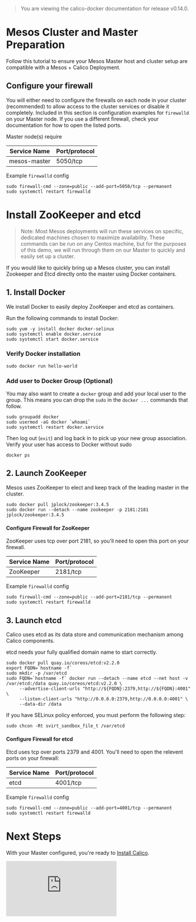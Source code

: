 > You are viewing the calico-docker documentation for release v0.14.0.

# Mesos Cluster and Master Preparation

Follow this tutorial to ensure your Mesos Master host and cluster setup are compatible with a Mesos + Calico Deployment.

## Configure your firewall
You will either need to configure the firewalls on each node in your cluster 
(recommended) to allow access to the cluster services or disable it completely. 
Included in this section is configuration examples for `firewalld` on your Master node.  If you use 
a different firewall, check your documentation for how to open the listed ports.

Master node(s) require

| Service Name | Port/protocol     |
|--------------|-------------------|
| mesos-master | 5050/tcp          |

Example `firewalld` config

```
sudo firewall-cmd --zone=public --add-port=5050/tcp --permanent
sudo systemctl restart firewalld
```

# Install ZooKeeper and etcd
> Note: Most Mesos deployments will run these services on specific, dedicated 
> machines chosen to maximize availability. These commands can be run on any 
> Centos machine, but for the purposes of this demo, we will run through them on 
> our Master to quickly and easily set up a cluster.

If you would like to quickly bring up a Mesos cluster, you can install 
Zookeeper and Etcd directly onto the master using Docker containers.

## 1. Install Docker

We install Docker to easily deploy ZooKeeper and etcd as containers.

Run the following commands to install Docker:

```
sudo yum -y install docker docker-selinux
sudo systemctl enable docker.service
sudo systemctl start docker.service
```
### Verify Docker installation

```
sudo docker run hello-world
```

### Add user to Docker Group (Optional)
You may also want to create a `docker` group and add your local user to the group.  This means you can drop the `sudo` in the `docker ...` commands that follow.

```
sudo groupadd docker
sudo usermod -aG docker `whoami`
sudo systemctl restart docker.service
```

Then log out (`exit`) and log back in to pick up your new group association.  Verify your user has access to Docker without sudo

```
docker ps
```

## 2. Launch ZooKeeper
Mesos uses ZooKeeper to elect and keep track of the leading master in the cluster.

```
sudo docker pull jplock/zookeeper:3.4.5
sudo docker run --detach --name zookeeper -p 2181:2181 jplock/zookeeper:3.4.5
```

#### Configure Firewall for ZooKeeper
ZooKeeper uses tcp over port 2181, so you'll need to open this port on your firewall.

| Service Name | Port/protocol     |
|--------------|-------------------|
| ZooKeeper    | 2181/tcp          |

Example `firewalld` config

```
sudo firewall-cmd --zone=public --add-port=2181/tcp --permanent
sudo systemctl restart firewalld
```
## 3. Launch etcd
Calico uses etcd as its data store and communication mechanism among Calico components.

etcd needs your fully qualified domain name to start correctly.

```
sudo docker pull quay.io/coreos/etcd:v2.2.0
export FQDN=`hostname -f`
sudo mkdir -p /var/etcd
sudo FQDN=`hostname -f` docker run --detach --name etcd --net host -v /var/etcd:/data quay.io/coreos/etcd:v2.2.0 \
     --advertise-client-urls "http://${FQDN}:2379,http://${FQDN}:4001" \
     --listen-client-urls "http://0.0.0.0:2379,http://0.0.0.0:4001" \
     --data-dir /data
```
If you have SELinux policy enforced, you must perform the following step:

```
sudo chcon -Rt svirt_sandbox_file_t /var/etcd
```

#### Configure Firewall for etcd
Etcd uses tcp over ports 2379 and 4001. You'll need to open the relevent ports on your firewall:

| Service Name | Port/protocol     |
|--------------|-------------------|
| etcd         | 4001/tcp          |

Example `firewalld` config

```
sudo firewall-cmd --zone=public --add-port=4001/tcp --permanent
sudo systemctl restart firewalld
```

# Next Steps 
With your Master configured, you're ready to [Install Calico](README.md#2-install-mesos-slave-netmodules-and-calico).

[![Analytics](https://ga-beacon.appspot.com/UA-52125893-3/calico-docker/docs/mesos/MesosClusterPreparation.md?pixel)](https://github.com/igrigorik/ga-beacon)
